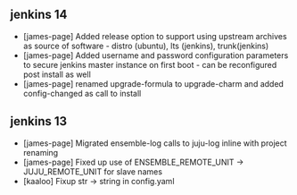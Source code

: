 jenkins 14
----------

* [james-page] Added release option to support using upstream archives as source of 
  software - distro (ubuntu), lts (jenkins), trunk(jenkins)
* [james-page] Added username and password configuration parameters to secure jenkins
  master instance on first boot - can be reconfigured post install as well
* [james-page] renamed upgrade-formula to upgrade-charm and added config-changed as 
  call to install

jenkins 13
----------

* [james-page] Migrated ensemble-log calls to juju-log inline with project renaming
* [james-page] Fixed up use of ENSEMBLE_REMOTE_UNIT -> JUJU_REMOTE_UNIT for slave names
* [kaaloo] Fixup str -> string in config.yaml
